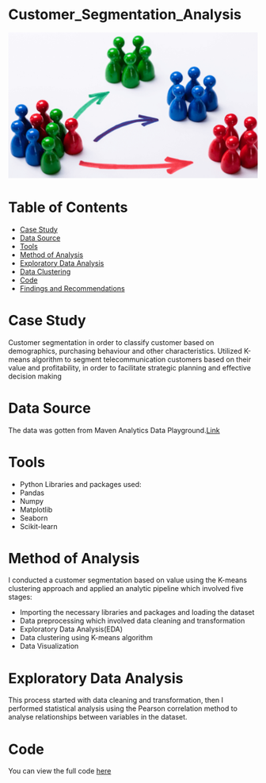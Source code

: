 # Customer_Segmentation_Analysis
![](Introductory_Image.png)
# Table of Contents
- [Case Study](#case-study)
- [Data Source](#data-source)
- [Tools](#tools)
- [Method of Analysis](#method-of-analysis)
- [Exploratory Data Analysis](#exploratory-data-analysis)
- [Data Clustering](#data-clustering)
- [Code](#code)
- [Findings and Recommendations](#findings-and-recommendations)

# Case Study
Customer segmentation in order to classify customer based on demographics, purchasing behaviour and other characteristics. Utilized K-means algorithm to segment telecommunication customers based on their value and profitability, in order to facilitate strategic planning and effective decision making
# Data Source
The data was gotten from Maven Analytics Data Playground.[Link](https://mavenanalytics.io/data-playground?search=customer%20churn)
# Tools
- Python
Libraries and packages used:
- Pandas
- Numpy
- Matplotlib
- Seaborn
- Scikit-learn
# Method of Analysis
I conducted a customer segmentation based on value using the K-means clustering approach and applied an analytic pipeline which involved five stages:
- Importing the necessary libraries and packages and loading the dataset
- Data preprocessing which involved data cleaning and transformation
- Exploratory Data Analysis(EDA)
- Data clustering using K-means algorithm
- Data Visualization
# Exploratory Data Analysis
This process started with data cleaning and transformation, then I performed statistical analysis using the Pearson correlation method to analyse relationships between variables in the dataset.
# Code
You can view the full code [here](Data_Cleaning_with_Python.ipynb)
